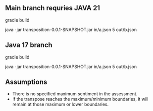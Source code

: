 Main branch requries JAVA 21
----------
gradle build

java -jar transposition-0.0.1-SNAPSHOT.jar in/a.json 5 out/b.json


Java 17 branch 
-------------
gradle build

java -jar transposition-0.0.1-SNAPSHOT.jar in/a.json 5 out/b.json


Assumptions
------------
- There is no specified maximum sentiment in the assessment.
- If the transpose reaches the maximum/minimum boundaries, it will remain at those maximum or lower boundaries.
